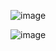 ![image](https://user-images.githubusercontent.com/56023123/154991615-41f1995a-690c-43a6-a97e-7e1c875d9d9c.png)

![image](https://user-images.githubusercontent.com/56023123/154991662-6b6ce39d-d9e2-4890-a134-c6f7348cf4c6.png)
